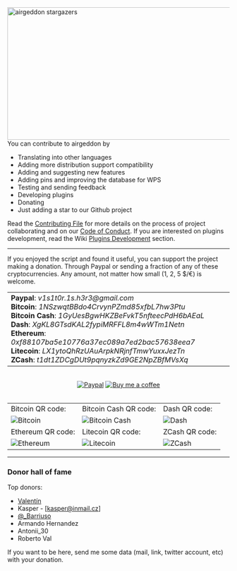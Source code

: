 <img src="https://starchart.cc/v1s1t0r1sh3r3/airgeddon.svg" width="570" height="300" align="right" title="airgeddon stargazers"/>

You can contribute to airgeddon by

- Translating into other languages
- Adding more distribution support compatibility
- Adding and suggesting new features
- Adding pins and improving the database for WPS
- Testing and sending feedback
- Developing plugins
- Donating
- Just adding a star to our Github project

Read the [Contributing File] for more details on the process of project collaborating and on our [Code of Conduct]. If you are interested on plugins development, read the Wiki [Plugins Development] section.



***

If you enjoyed the script and found it useful, you can support the project making a donation. Through Paypal or sending a fraction of any of these cryptocurrencies. Any amount, not matter how small (1, 2, 5 $/€) is welcome.

<table>
  <tr>
    <td>
      <b>Paypal</b>: <em>v1s1t0r.1s.h3r3&#64;gmail.com</em> <br/>
      <b>Bitcoin</b>: <em>1NSzwqtBBdo4CrvynPZmd85xfbL7hw3Ptu</em> <br/>
      <b>Bitcoin Cash</b>: <em>1GyUesBgwHKZBeFvkT5nfteecPdH6bAEaL</em> <br/>
      <b>Dash</b>: <em>XgKL8GTsdKAL2fypiMRFFL8m4wWTm1Netn</em> <br/>
      <b>Ethereum</b>: <em>0xf88107ba5e10776a37ec089a7ed2bac57638eea7</em> <br/>
      <b>Litecoin</b>: <em>LX1ytoQhRzUAuArpkNRjnfTmwYuxxJezTn</em> <br/>
      <b>ZCash</b>: <em>t1dt1ZDCgDUt9pqnyzkZd9GE2NpZBfMVsXq</em>
    </td>
  </tr>
</table>

<br/>

<div align="center">
    <a href="https://www.paypal.com/cgi-bin/webscr?cmd=_s-xclick&hosted_button_id=7ELM486P7XKKG"><img src="https://raw.githubusercontent.com/v1s1t0r1sh3r3/airgeddon/master/imgs/banners/paypal_donate.png" title="Paypal"/></a>
    <a href="https://www.buymeacoffee.com/v1s1t0r"><img src="https://raw.githubusercontent.com/v1s1t0r1sh3r3/airgeddon/master/imgs/banners/buymeacoffee.png" alt="Buy me a coffee" title="Buy me a coffee"/></a>
</div>

<br/>

<div align="center">
<table>
  <tr>
    <td>
      Bitcoin QR code:
    </td>
    <td>
      Bitcoin Cash QR code:
    </td>
    <td>
      Dash QR code:
    </td>
  </tr>
  <tr>
    <td>
      <img src="https://raw.githubusercontent.com/v1s1t0r1sh3r3/airgeddon/master/imgs/banners/bitcoin_qr.png" title="Bitcoin"/>
    </td>
    <td>
      <img src="https://raw.githubusercontent.com/v1s1t0r1sh3r3/airgeddon/master/imgs/banners/bitcoincash_qr.png" title="Bitcoin Cash"/>
    </td>
    <td>
      <img src="https://raw.githubusercontent.com/v1s1t0r1sh3r3/airgeddon/master/imgs/banners/dash_qr.png" title="Dash"/>
    </td>
  </tr>
  <tr>
    <td>
      Ethereum QR code:
    </td>
    <td>
      Litecoin QR code:
    </td>
    <td>
      ZCash QR code:
    </td>
  </tr>
  <tr>
    <td>
      <img src="https://raw.githubusercontent.com/v1s1t0r1sh3r3/airgeddon/master/imgs/banners/ethereum_qr.png" title="Ethereum"/>
    </td>
    <td>
      <img src="https://raw.githubusercontent.com/v1s1t0r1sh3r3/airgeddon/master/imgs/banners/litecoin_qr.png" title="Litecoin"/>
    </td>
    <td>
      <img src="https://raw.githubusercontent.com/v1s1t0r1sh3r3/airgeddon/master/imgs/banners/zcash_qr.png" title="ZCash"/>
    </td>
  </tr>
</table>
</div>

***

### Donor hall of fame

Top donors:

 - [Valentín](https://twitter.com/valenmarman)
 - Kasper - [kasper@inmail.cz]
 - [@_Barriuso](https://twitter.com/_Barriuso)
 - Armando Hernandez
 - Antonii_30
 - Roberto Val

If you want to be here, send me some data (mail, link, twitter account, etc) with your donation.

[Contributing File]: https://github.com/v1s1t0r1sh3r3/airgeddon/blob/master/CONTRIBUTING.md
[Code of Conduct]: https://github.com/v1s1t0r1sh3r3/airgeddon/blob/master/CODE_OF_CONDUCT.md
[Plugins Development]: https://github.com/v1s1t0r1sh3r3/airgeddon/wiki/Plugins%20Development
